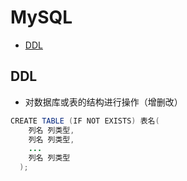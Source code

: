 # MySQL
   - [DDL](ddl)



## DDL
* 对数据库或表的结构进行操作（增删改）
```java
CREATE TABLE (IF NOT EXISTS) 表名(
    列名 列类型,
    列名 列类型,
    ...
    列名 列类型
  );
```
